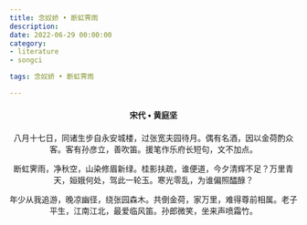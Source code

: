 ```yaml
---
title: 念奴娇 • 断虹霁雨
description:
date: 2022-06-29 00:00:00
category:
- literature
- songci

tags: 念奴娇 • 断虹霁雨

---
```


<div id="poem-author">
    宋代 • 黄庭坚
</div>
<div id="poem-body">
<p class="poem-paragraph">八月十七日，同诸生步自永安城楼，过张宽夫园待月。偶有名酒，因以金荷酌众客。客有孙彦立，善吹笛。援笔作乐府长短句，文不加点。</p>
<p class="poem-paragraph"></p>
<p class="poem-paragraph">断虹霁雨，净秋空，山染修眉新绿。桂影扶疏，谁便道，今夕清辉不足？万里青天，姮娥何处，驾此一轮玉。寒光零乱，为谁偏照醽醁？</p>
<p class="poem-paragraph">年少从我追游，晚凉幽径，绕张园森木。共倒金荷，家万里，难得尊前相属。老子平生，江南江北，最爱临风笛。孙郎微笑，坐来声喷霜竹。</p>

</div>

<style>

#poem-author {
    width: 100%;
    text-align: center;
    margin: 20px 0;
    font-weight: bold;
}
#poem-body {
    width: 100%;
    text-align: center;
}
.poem-paragraph {
    font-family: "仿宋"
}

</style>
